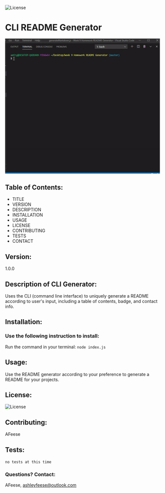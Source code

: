 
  ![License](https://img.shields.io/badge/License-MIT-blue.svg?style=plastic)

# CLI README Generator

![mdGIF](GifDemo.gif)

## Table of Contents:
* TITLE
* VERSION
* DESCRIPTION
* INSTALLATION
* USAGE
* LICENSE
* CONTRIBUTING
* TESTS
* CONTACT


## Version:
1.0.0



## Description of CLI Generator:
Uses the CLI (command line interface) to uniquely generate a README according to user's input, including a table of contents, badge, and contact info. 





## Installation: 
### Use the following instruction to install: 

Run the command in your terminal: ```node index.js```




## Usage: 
Use the README generator according to your preference to generate a README for your projects.




## License: 
![License](https://img.shields.io/badge/License-MIT-blue.svg?style=plastic)




## Contributing: 
AFeese





## Tests: 
```no tests at this time```




### Questions? Contact:
AFeese, ashleyfeese@outlook.com

